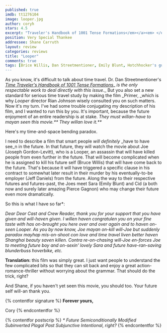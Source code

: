 ```yaml
---
published: true
imdb: tt1276104
image: looper.jpg
author: coryh
stars: 4.5
excerpt: "Traveler's Handbook of 1001 Tense Formations</em></a><em> </em>is the only respectable work to deal directly with this issue<em>."
position: Very Special Thankee
addressee: Shane Carruth
layout: review
categories: reviews
title: "Looper"
comments: true
tags: [Brice Willis, Dan Streetmentioner, Emily Blunt, Hotchhocker's guide to the galaxy, Joseph Gordon-Levitt, Looper, Primer, Rian Johnson, Shane Carruth, Time travel, Uncategorized]
---
```

As you know, it's difficult to talk about time travel. Dr. Dan Streetmentioner's [_Time Traveler's Handbook of 1001 Tense Formations_][1]_ _is the only respectable work to deal directly with this issue_._ But you also set a new standard for serious time travel study by making the film _Primer, _which is why _Looper_ director Rian Johnson wisely consulted you on such matters. Now it's my turn. I've had some trouble conjugating my description of his film, and I wanted to run this by you. It's important, because the future enjoyment of an entire readership is at stake. _They must willan-have to mayan seen this movie.** They willan love it.**_

   [1]: http://pages.cs.wisc.edu/~param/quotes/guide.html

Here's my time-and-space bending paradox.

I need to describe a film that smart people _will definitely_ _have to have see_n in the future. In that future, they will watch the movie about Joe (Joseph Gordon-Levitt), who is a Looper, an assassin that will have killed people from even further in the future. That will become complicated when he is assigned to kill his future self (Bruce Willis) that will have come back to the future. That's because it will have triggered a specific clause in his contract to somewhat later result in their murder by his eventually-to-be employer (Jeff Daniels) from the future. Along the way to their respective futures and futures-past, the Joes meet Sara (Emily Blunt) and Cid (a both now and surely later amazing Pierce Gagnon) who may change their future even more dramatically.

So this is what I have so far*:

_Dear Dear Cast and Crew Reader, thank you for your support that you have given and will-haven given. I willen haven congratulen you on your fine taste with has on-brought you here over and over again and to haven on-seen Looper. As you by now know, Joe mayan on-kill will-Joe but suddenly paradox mayhap mis-on-shoot con love and time travel liven better haven Shanghai beauty saven killen. Contra re-on-chasing will-Joe en-forces Joe to meeting future boy and on-sexin' lovely Sara and future have-ran-saving blunderbuss hoverbike, etc._

**Translation:** this film was simply great. I just want people to understand the few complicated bits so that they can sit back and enjoy a great action-romance-thriller without worrying about the grammar. That should do the trick, right?

And Shane, if you haven't yet seen this movie, you should too. Your future self will-an thank you.

{% contentfor signature %}
**Forever yours,**

Cory
{% endcontentfor %}

{% contentfor postscrip %}
_* Future Semiconditionally Modified Subinverted Plagal Past Subjunctive Intentional, right?_
{% endcontentfor %}